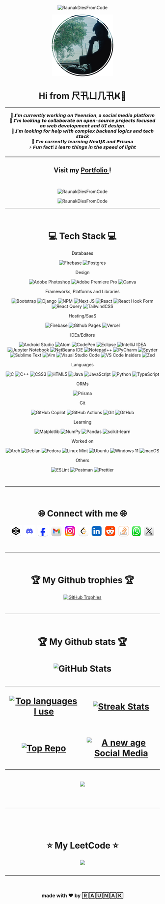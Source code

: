 <p align="center"> <img src="https://quotes-github-readme.vercel.app/api?type=horizontal&theme=nord" alt="RaunakDiesFromCode" /> </p>

<div align="center">
<img src="https://raw.githubusercontent.com/RaunakDiesFromCode/RaunakDiesFromCode/refs/heads/main/images/image.png" alt="pfp" width="200"></img>
  </div>
  
<h1 align="center">Hi from 尺卂ㄩ几卂Ҝ👋</h1>

<table align="center">
  <tr>
<td align="center">
  <p style="font:bold">
    🔭 𝙄’𝙢 𝙘𝙪𝙧𝙧𝙚𝙣𝙩𝙡𝙮 𝙬𝙤𝙧𝙠𝙞𝙣𝙜 𝙤𝙣 𝙏𝙚𝙚𝙣𝙨𝙞𝙤𝙣, 𝙖 𝙨𝙤𝙘𝙞𝙖𝙡 𝙢𝙚𝙙𝙞𝙖 𝙥𝙡𝙖𝙩𝙛𝙤𝙧𝙢<br/>👯 𝙄’𝙢 𝙡𝙤𝙤𝙠𝙞𝙣𝙜 𝙩𝙤 𝙘𝙤𝙡𝙡𝙖𝙗𝙤𝙧𝙖𝙩𝙚 𝙤𝙣 𝙤𝙥𝙚𝙣-𝙨𝙤𝙪𝙧𝙘𝙚 𝙥𝙧𝙤𝙟𝙚𝙘𝙩𝙨 𝙛𝙤𝙘𝙪𝙨𝙚𝙙 𝙤𝙣 𝙬𝙚𝙗 𝙙𝙚𝙫𝙚𝙡𝙤𝙥𝙢𝙚𝙣𝙩 𝙖𝙣𝙙 𝙐𝙄 𝙙𝙚𝙨𝙞𝙜𝙣.<br/>🤝 𝙄’𝙢 𝙡𝙤𝙤𝙠𝙞𝙣𝙜 𝙛𝙤𝙧 𝙝𝙚𝙡𝙥 𝙬𝙞𝙩𝙝 𝙘𝙤𝙢𝙥𝙡𝙚𝙭 𝙗𝙖𝙘𝙠𝙚𝙣𝙙 𝙡𝙤𝙜𝙞𝙘𝙨 𝙖𝙣𝙙 𝙩𝙚𝙘𝙝 𝙨𝙩𝙖𝙘𝙠<br/>🌱 𝙄’𝙢 𝙘𝙪𝙧𝙧𝙚𝙣𝙩𝙡𝙮 𝙡𝙚𝙖𝙧𝙣𝙞𝙣𝙜 𝙉𝙚𝙭𝙩𝙅𝙎 𝙖𝙣𝙙 𝙋𝙧𝙞𝙨𝙢𝙖<br/>⚡ 𝙁𝙪𝙣 𝙛𝙖𝙘𝙩! 𝙄 𝙡𝙚𝙖𝙧𝙣 𝙩𝙝𝙞𝙣𝙜𝙨 𝙞𝙣 𝙩𝙝𝙚 𝙨𝙥𝙚𝙚𝙙 𝙤𝙛 𝙡𝙞𝙜𝙝𝙩
    </p>
</td>
    </tr>
</table>

<h2 align="center">
  Visit my
  <a href="https://hifromraunak.vercel.app">
    Portfolio
  </a>
  !
</h2>

<br/>
  <p align="center"> <img src="https://visitcount.itsvg.in/api?id=RaunakDiesFromCode&icon=6&color=0" alt="RaunakDiesFromCode" /> </p>
  <p align="center"> <img src="http://img.shields.io/badge/Code%20Time-1000+hrs-blue" alt="RaunakDiesFromCode" /> </p>


<hr/>
<br/>

<h1 align="center">💻 Tech Stack 💻</h1>

<div align="center">

<p>Databases</p>

![Firebase](https://img.shields.io/badge/-Firebase-000?style=for-the-badge&logo=firebase)
![Postgres](https://img.shields.io/badge/postgres-000?style=for-the-badge&logo=postgresql&logoColor=white)

<p>Design</p>

![Adobe Photoshop](https://img.shields.io/badge/adobe%20photoshop-000?style=for-the-badge&logo=adobe%20photoshop&logoColor=white)
![Adobe Premiere Pro](https://img.shields.io/badge/Adobe%20Premiere%20Pro-000?style=for-the-badge&logo=Adobe%20Premiere%20Pro&logoColor=white)
![Canva](https://img.shields.io/badge/Canva-000?style=for-the-badge&logo=Canva&logoColor=white)

<p>Frameworks, Platforms and Libraries</p>

![Bootstrap](https://img.shields.io/badge/bootstrap-000?style=for-the-badge&logo=bootstrap&logoColor=white)
![Django](https://img.shields.io/badge/django-000?style=for-the-badge&logo=django&logoColor=white)
![NPM](https://img.shields.io/badge/NPM-000.svg?style=for-the-badge&logo=npm&logoColor=white)
![Next JS](https://img.shields.io/badge/Next-000?style=for-the-badge&logo=next.js&logoColor=white)
![React](https://img.shields.io/badge/react-000.svg?style=for-the-badge&logo=react&logoColor=white)
![React Hook Form](https://img.shields.io/badge/React%20Hook%20Form-000.svg?style=for-the-badge&logo=reacthookform&logoColor=white)
![React Query](https://img.shields.io/badge/-React%20Query-000?style=for-the-badge&logo=react%20query&logoColor=white)
![TailwindCSS](https://img.shields.io/badge/tailwindcss-000.svg?style=for-the-badge&logo=tailwind-css&logoColor=white)

<p>Hosting/SaaS</p>

![Firebase](https://img.shields.io/badge/firebase-000.svg?style=for-the-badge&logo=firebase)
![Github Pages](https://img.shields.io/badge/github%20pages-000?style=for-the-badge&logo=github&logoColor=white)
![Vercel](https://img.shields.io/badge/vercel-000.svg?style=for-the-badge&logo=vercel&logoColor=white)

<p>IDEs/Editors</p>

![Android Studio](https://img.shields.io/badge/android%20studio-000?style=for-the-badge&logo=android%20studio&logoColor=white)
![Atom](https://img.shields.io/badge/Atom-000.svg?style=for-the-badge&logo=atom&logoColor=white)
![CodePen](https://img.shields.io/badge/CodePen-000?style=for-the-badge&logo=codepen&logoColor=white)
![Eclipse](https://img.shields.io/badge/Eclipse-000.svg?style=for-the-badge&logo=Eclipse&logoColor=white)
![IntelliJ IDEA](https://img.shields.io/badge/IntelliJIDEA-000000.svg?style=for-the-badge&logo=intellij-idea&logoColor=white)
![Jupyter Notebook](https://img.shields.io/badge/jupyter-000.svg?style=for-the-badge&logo=jupyter&logoColor=white)
![NetBeans IDE](https://img.shields.io/badge/NetBeansIDE-000.svg?style=for-the-badge&logo=apache-netbeans-ide&logoColor=white)
![Notepad++](https://img.shields.io/badge/Notepad++-000.svg?style=for-the-badge&logo=notepad%2b%2b&logoColor=white)
![PyCharm](https://img.shields.io/badge/pycharm-000?style=for-the-badge&logo=pycharm&logoColor=white&color=black)
![Spyder](https://img.shields.io/badge/Spyder-000?style=for-the-badge&logo=spyder%20ide&logoColor=white)
![Sublime Text](https://img.shields.io/badge/sublime_text-000.svg?style=for-the-badge&logo=sublime-text&logoColor=white)
![Vim](https://img.shields.io/badge/VIM-000.svg?style=for-the-badge&logo=vim&logoColor=white)
![Visual Studio Code](https://img.shields.io/badge/Visual%20Studio%20Code-000.svg?style=for-the-badge&logo=visual-studio-code&logoColor=white)
![VS Code Insiders](https://img.shields.io/badge/VS%20Code%20Insiders-000.svg?style=for-the-badge&logo=visual-studio-code&logoColor=white)
![Zed](https://img.shields.io/badge/zedindustries-000.svg?style=for-the-badge&logo=zedindustries&logoColor=white)

<p>Languages</p>

![C](https://img.shields.io/badge/c-000.svg?style=for-the-badge&logo=c&logoColor=white)
![C++](https://img.shields.io/badge/c++-000.svg?style=for-the-badge&logo=c%2B%2B&logoColor=white)
![CSS3](https://img.shields.io/badge/css3-000.svg?style=for-the-badge&logo=css3&logoColor=white)
![HTML5](https://img.shields.io/badge/html5-000.svg?style=for-the-badge&logo=html5&logoColor=white)
![Java](https://img.shields.io/badge/java-000.svg?style=for-the-badge&logo=openjdk&logoColor=white)
![JavaScript](https://img.shields.io/badge/javascript-000.svg?style=for-the-badge&logo=javascript&logoColor=white)
![Python](https://img.shields.io/badge/python-000?style=for-the-badge&logo=python&logoColor=white)
![TypeScript](https://img.shields.io/badge/typescript-000.svg?style=for-the-badge&logo=typescript&logoColor=white)

<p>ORMs</p>

![Prisma](https://img.shields.io/badge/Prisma-000?style=for-the-badge&logo=Prisma&logoColor=white)

<p>Git</p>
  
![GitHub Copilot](https://img.shields.io/badge/github_copilot-000?style=for-the-badge&logo=github-copilot&logoColor=white)
![GitHub Actions](https://img.shields.io/badge/github%20actions-000.svg?style=for-the-badge&logo=githubactions&logoColor=white)
![Git](https://img.shields.io/badge/git-000.svg?style=for-the-badge&logo=git&logoColor=white)
![GitHub](https://img.shields.io/badge/github-000.svg?style=for-the-badge&logo=github&logoColor=white)

<p>Learning</p>

![Matplotlib](https://img.shields.io/badge/Matplotlib-000.svg?style=for-the-badge&logo=Matplotlib&logoColor=black)
![NumPy](https://img.shields.io/badge/numpy-000.svg?style=for-the-badge&logo=numpy&logoColor=white)
![Pandas](https://img.shields.io/badge/pandas-000.svg?style=for-the-badge&logo=pandas&logoColor=white)
![scikit-learn](https://img.shields.io/badge/scikit--learn-000.svg?style=for-the-badge&logo=scikit-learn&logoColor=white)

<p>Worked on</p>

![Arch](https://img.shields.io/badge/Arch%20Linux-000?logo=arch-linux&logoColor=fff&style=for-the-badge)
![Debian](https://img.shields.io/badge/Debian-000?style=for-the-badge&logo=debian&logoColor=white)
![Fedora](https://img.shields.io/badge/Fedora-000?style=for-the-badge&logo=fedora&logoColor=white)
![Linux Mint](https://img.shields.io/badge/Linux%20Mint-000?style=for-the-badge&logo=Linux%20Mint&logoColor=white)
![Ubuntu](https://img.shields.io/badge/Ubuntu-000?style=for-the-badge&logo=ubuntu&logoColor=white)
![Windows 11](https://img.shields.io/badge/Windows%2011-000.svg?style=for-the-badge&logo=Windows%2011&logoColor=white)
![macOS](https://img.shields.io/badge/mac%20os-000000?style=for-the-badge&logo=macos&logoColor=F0F0F0)

<p>Others</p>

![ESLint](https://img.shields.io/badge/ESLint-000?style=for-the-badge&logo=eslint&logoColor=white)
![Postman](https://img.shields.io/badge/Postman-000?style=for-the-badge&logo=postman&logoColor=white)
![Prettier](https://img.shields.io/badge/prettier-000.svg?style=for-the-badge&logo=prettier&logoColor=white)

</div>

<br/>
<hr/>
<br/>

<h1 align="center">🌐 Connect with me 🌐</h1>

<div align="center">

[<img src="https://raw.githubusercontent.com/RaunakDiesFromCode/RaunakDiesFromCode/refs/heads/main/images/logos/codepen.png" width="40" height="40">](https://codepen.io/captainTigerYT)
[<img src="https://raw.githubusercontent.com/RaunakDiesFromCode/RaunakDiesFromCode/refs/heads/main/images/logos/discord.png" width="40" height="40">](https://discord.com/channels/@me)
[<img src="https://raw.githubusercontent.com/RaunakDiesFromCode/RaunakDiesFromCode/refs/heads/main/images/logos/facebook.png" width="40" height="40">](https://www.facebook.com/profile.php?id=61558219854971)
[<img src="https://raw.githubusercontent.com/RaunakDiesFromCode/RaunakDiesFromCode/refs/heads/main/images/logos/gmail.png" width="40" height="40">](mailto:raunakmanna43@gmail.com)
[<img src="https://raw.githubusercontent.com/RaunakDiesFromCode/RaunakDiesFromCode/refs/heads/main/images/logos/instagram.png" width="40" height="40">](https://instagram.com/raunakisannoying)
[<img src="https://raw.githubusercontent.com/RaunakDiesFromCode/RaunakDiesFromCode/refs/heads/main/images/logos/leetcode.png" width="40" height="40">](https://leetcode.com/u/RaunakDiesFromCode/)
[<img src="https://raw.githubusercontent.com/RaunakDiesFromCode/RaunakDiesFromCode/refs/heads/main/images/logos/linkedin.png" width="40" height="40">](https://www.linkedin.com/in/raunak-manna-922a922b8/)
[<img src="https://raw.githubusercontent.com/RaunakDiesFromCode/RaunakDiesFromCode/refs/heads/main/images/logos/reddit.png" width="40" height="40">](https://reddit.com/user/u/CaaptainTiger)
[<img src="https://raw.githubusercontent.com/RaunakDiesFromCode/RaunakDiesFromCode/refs/heads/main/images/logos/stackoverflow.png" width="40" height="40">](https://stackoverflow.com/users/14680368/captain-tiger)
[<img src="https://raw.githubusercontent.com/RaunakDiesFromCode/RaunakDiesFromCode/refs/heads/main/images/logos/whatsapp.png" width="35" height="40">](https://api.whatsapp.com/send?phone=917439063193)
[<img src="https://raw.githubusercontent.com/RaunakDiesFromCode/RaunakDiesFromCode/refs/heads/main/images/logos/twitter.png" width="40" height="40">](https://x.com/RaunakM298742)

</div>



<br/>
<hr/>
<br/>

<h1 align="center">🏆 My Github trophies 🏆</h1>
<p align="center">
  <a href="https://github.com/RaunakDiesFromCode">
      <img alt="GitHub Trophies" src="https://github-trophies.vercel.app/?username=RaunakDiesFromCode&theme=nord&no-frame=true&no-bg=true&margin-w=4">
    </picture> 
    
  </a>
</p>

<br/>
<hr/>
<br/>

<h1 align="center">🏆 My Github stats 🏆
</h1>

<h1 align="center">
  <img align="center" src="https://github-readme-stats.vercel.app/api?username=RaunakDiesFromCode&theme=nord&show_icons=true&hide_border=true&count_private=true" alt="GitHub Stats" />
<h1/>


<table width="100%">
  <tr>
    <td width="50%">
      <p align="center">
        <a href="https://github.com/RaunakDiesFromCode">
          <img  src="https://github-readme-stats.vercel.app/api/top-langs/?username=RaunakDiesFromCode&theme=nord&show_icons=true&hide_border=true&layout=compact" alt="Top languages I use" />
        </a>
      </p>
    </td>
    <td width="50%">
      <p align="center">
        <a href="https://github.com/RaunakDiesFromCode">
          <img align="center" src="https://github-readme-streak-stats.herokuapp.com/?user=RaunakDiesFromCode&theme=nord&hide_border=true" alt="Streak Stats" />
        </a>
      </p>
    </td>
  </tr>
  <tr>
    <td width="50%">
      <p align="center">
        <a href="https://github.com/RaunakDiesFromCode">
          <img align="center" src="https://github-contributor-stats.vercel.app/api?username=RaunakDiesFromCode&limit=3&show_owner=true&combine_all_yearly_contributions=false&theme=nord&show_icons=true&hide_border=true&layout=compact" alt="Top Repo" />
        </a>
      </p>
    </td>
    <td width="50%">
      <p align="center">
        <a href="https://github.com/RaunakDiesFromCode/teension2">
          <img align="center" width="470" src="https://github-readme-stats.vercel.app/api/pin/?username=RaunakDiesFromCode&repo=teension2&theme=nord&show_icons=true&hide_border=true&layout=compact" alt="A new age Social Media" />
        </a>
      </p>
    </td>
  </tr>
</table>

<div align="center">
    <img src="https://github-readme-activity-graph.vercel.app/graph?username=RaunakDiesFromCode&theme=nord&hide_border=true&area=true&border-radius=15">
</div>

<br/>
<hr/>
<br/>

<h1 align="center">⭐ My LeetCode ⭐</h1>
<div align="center">
    <img src="https://leetcard.jacoblin.cool/RaunakDiesFromCode?theme=nord&font=Noto%20Sans%20Duployan&ext=heatmap" border-radius="15">
</div>

<br/>
<hr/>
<br/>

<div align="center">
<h3> made with ❤️ by 🅁🄰🅄🄽🄰🄺 </h3>
</div>
